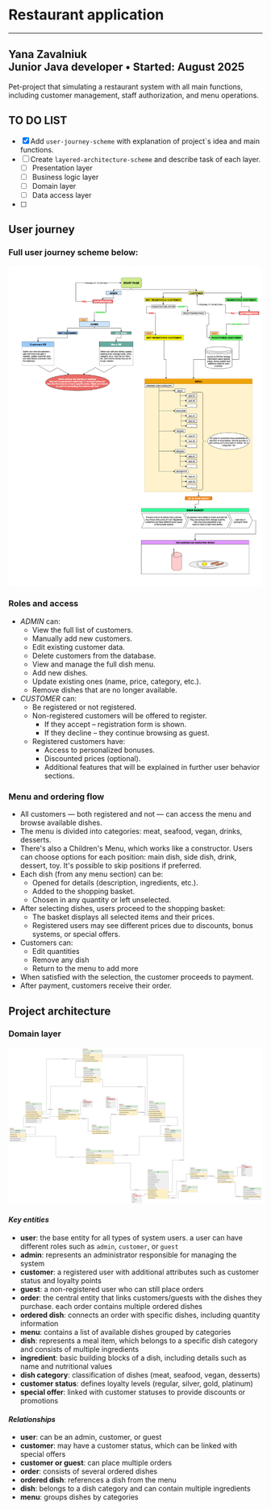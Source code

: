 # Restaurant application 

---
**Yana Zavalniuk**  
Junior Java developer • Started: August 2025
---

Pet-project that simulating a restaurant system with all main functions, 
including customer management, staff authorization, and menu operations.

## TO DO LIST
- [x] Add `user-journey-scheme` with explanation of project`s idea and 
main functions.
- [ ] Create `layered-architecture-scheme` and describe task of each layer.
  - [ ] Presentation layer
  - [ ] Business logic layer
  - [ ] Domain layer
  - [ ] Data access layer
- [ ] 

## User journey
### Full user journey scheme below:
![Customer Flow](./images/user-journey-scheme.png)

### Roles and access
- *ADMIN* can:
  - View the full list of customers.
  - Manually add new customers.
  - Edit existing customer data.
  - Delete customers from the database.
  - View and manage the full dish menu.
  - Add new dishes.
  - Update existing ones (name, price, category, etc.).
  - Remove dishes that are no longer available.
- *CUSTOMER* can:
  - Be registered or not registered.
  - Non-registered customers will be offered to register.
    - If they accept – registration form is shown.
    - If they decline – they continue browsing as guest.
  - Registered customers have:
    - Access to personalized bonuses.
    - Discounted prices (optional).
    - Additional features that will be explained in further user behavior sections.

### Menu and ordering flow
- All customers — both registered and not — can access the menu and browse available dishes.
- The menu is divided into categories: meat, seafood, vegan, drinks, desserts.
- There's also a Children's Menu, which works like a constructor. Users can choose options 
for each position: main dish, side dish, drink, dessert, toy. It's possible to skip positions if preferred.
- Each dish (from any menu section) can be:
  - Opened for details (description, ingredients, etc.).
  - Added to the shopping basket.
  - Chosen in any quantity or left unselected.
- After selecting dishes, users proceed to the shopping basket:
  - The basket displays all selected items and their prices.
  - Registered users may see different prices due to discounts, 
  bonus systems, or special offers.
- Customers can:
  - Edit quantities
  - Remove any dish
  - Return to the menu to add more
- When satisfied with the selection, the customer proceeds to payment.
- After payment, customers receive their order.

## Project architecture 
### Domain layer
![ER-diagram](./images/domain_layer.png)

#### *Key entities*

- **user**: the base entity for all types of system users. a user can have different roles such as `admin`, `customer`, or `guest`  
- **admin**: represents an administrator responsible for managing the system  
- **customer**: a registered user with additional attributes such as customer status and loyalty points  
- **guest**: a non-registered user who can still place orders
- **order**: the central entity that links customers/guests with the dishes they purchase. each order contains multiple ordered dishes  
- **ordered dish**: connects an order with specific dishes, including quantity information
- **menu**: contains a list of available dishes grouped by categories  
- **dish**: represents a meal item, which belongs to a specific dish category and consists of multiple ingredients  
- **ingredient**: basic building blocks of a dish, including details such as name and nutritional values  
- **dish category**: classification of dishes (meat, seafood, vegan, desserts)
- **customer status**: defines loyalty levels (regular, silver, gold, platinum)  
- **special offer**: linked with customer statuses to provide discounts or promotions

#### *Relationships*

- **user**: can be an admin, customer, or guest  
- **customer**: may have a customer status, which can be linked with special offers  
- **customer or guest**: can place multiple orders  
- **order**: consists of several ordered dishes  
- **ordered dish**: references a dish from the menu  
- **dish**: belongs to a dish category and can contain multiple ingredients  
- **menu**: groups dishes by categories 